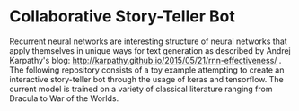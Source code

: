 # Collaborative Story-Teller Bot
Recurrent neural networks are interesting structure of neural networks that apply themselves in unique ways for text generation as described by Andrej Karpathy's blog: http://karpathy.github.io/2015/05/21/rnn-effectiveness/ . The following repository consists of a toy example attempting to create an interactive story-teller bot through the usage of keras and tensorflow. The current model is trained on a variety of classical literature ranging from Dracula to War of the Worlds. 
